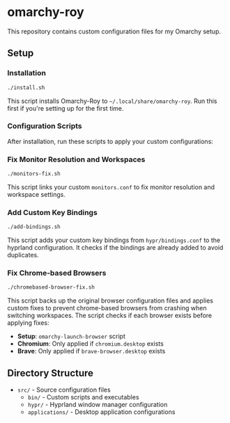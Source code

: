# omarchy-roy

This repository contains custom configuration files for my Omarchy setup.

## Setup

### Installation

```bash
./install.sh
```

This script installs Omarchy-Roy to `~/.local/share/omarchy-roy`. Run this first if you're setting up for the first time.

### Configuration Scripts

After installation, run these scripts to apply your custom configurations:

### Fix Monitor Resolution and Workspaces

```bash
./monitors-fix.sh
```

This script links your custom `monitors.conf` to fix monitor resolution and workspace settings.

### Add Custom Key Bindings

```bash
./add-bindings.sh
```

This script adds your custom key bindings from `hypr/bindings.conf` to the hyprland configuration. It checks if the bindings are already added to avoid duplicates.

### Fix Chrome-based Browsers

```bash
./chromebased-browser-fix.sh
```

This script backs up the original browser configuration files and applies custom fixes to prevent chrome-based browsers from crashing when switching workspaces. The script checks if each browser exists before applying fixes:
- **Setup**: `omarchy-launch-browser` script
- **Chromium**: Only applied if `chromium.desktop` exists
- **Brave**: Only applied if `brave-browser.desktop` exists

## Directory Structure

- `src/` - Source configuration files
  - `bin/` - Custom scripts and executables
  - `hypr/` - Hyprland window manager configuration
  - `applications/` - Desktop application configurations
